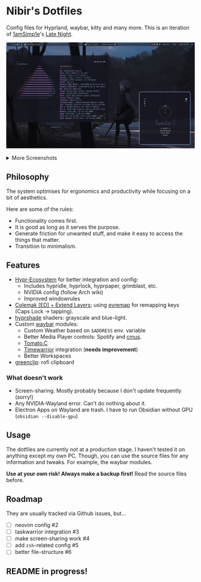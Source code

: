 # Nibir's Dotfiles
Config files for Hyprland, waybar, kitty and many more.
This is an iteration of [1amSimp1e](https://github.com/1amSimp1e)'s [Late Night](https://github.com/1amSimp1e/dots/tree/late-night-%F0%9F%8C%83).

![Main](./assets/main.jpg)

<details>
  <summary>More Screenshots</summary>

  #### Firefox
  ![Firefox 1](./assets/ff-blog.jpg)
  ![Firefox 2](./assets/ff-github.jpg)
  
  #### Terminals
  ![Term](./assets/term.jpg)

  #### Pomo
  ![Pomo](./assets/pomo.jpg)

  #### Wallpaper
  ![wall](./assets/wall.jpg)
</details>

## Philosophy
The system optimises for ergonomics and productivity while focusing on a bit of aesthetics.

Here are some of the rules:
- Functionality comes first.
- It is good as long as it serves the purpose.
- Generate friction for unwanted stuff, and make it easy to access the things that matter.
- Transition to minimalism.
## Features
- [Hypr-Ecosystem](https://hyprland.org/) for better integration and config:
	- Includes hypridle, hyprlock, hyprpaper, grimblast, etc.
	- NVIDIA config (follow Arch wiki)
	- Improved windowrules
- [Colemak [ED] + Extend Layers](https://dreymar.colemak.org/); using [evremap](https://github.com/wez/evremap) for remapping keys (Caps Lock -> tapping).
- [hyprshade](https://github.com/loqusion/hyprshade) shaders: grayscale and blue-light.
- Custom [waybar](https://github.com/Alexays/Waybar) modules:
	- Custom Weather based on `$ADDRESS` env. variable
	- Better Media Player controls: Spotify and [cmus](https://github.com/cmus/cmus).
	- [Tomato.C](https://github.com/gabrielzschmitz/Tomato.C)
	- [Timewarrior](https://timewarrior.net/) integration (**needs improvement**)
	- Better Workspaces
- [greenclip](https://github.com/erebe/greenclip): rofi clipboard
### What doesn't work
- Screen-sharing. Mostly probably because I don't update frequently (sorry!)
- Any NVIDIA-Wayland error. Can't do nothing about it.
- Electron Apps on Wayland are trash. I have to run Obsidian without GPU (`obsidian --disable-gpu`)
## Usage
The dotfiles are currently *not* at a production stage. I haven't tested it on anything except my own PC. Though, you can use the source files for any information and tweaks. For example, the waybar modules.

**Use at your own risk! Always make a backup first!** Read the source files before.
## Roadmap
They are usually tracked via Github issues, but...
- [ ] neovim config #2
- [ ] taskwarrior integration #3
- [ ] make screen-sharing work #4
- [ ] add `zsh`-related config #5
- [ ] better file-structure #6

## README in progress!
